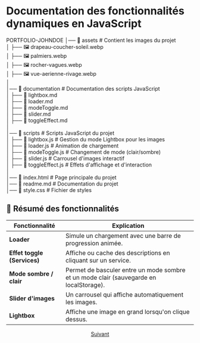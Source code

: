 # Documentation des fonctionnalités dynamiques en JavaScript

PORTFOLIO-JOHNDOE
│── 📂 assets                   # Contient les images du projet  
│   ├── 🖼️ drapeau-coucher-soleil.webp  
│   ├── 🖼️ palmiers.webp  
│   ├── 🖼️ rocher-vagues.webp  
│   ├── 🖼️ vue-aerienne-rivage.webp  
│  
│── 📂 documentation             # Documentation des scripts JavaScript  
│   ├── 📜 lightbox.md  
│   ├── 📜 loader.md  
│   ├── 📜 modeToggle.md  
│   ├── 📜 slider.md  
│   ├── 📜 toggleEffect.md  
│  
│── 📂 scripts                   # Scripts JavaScript du projet  
│   ├── 📜 lightbox.js            # Gestion du mode Lightbox pour les images  
│   ├── 📜 loader.js              # Animation de chargement  
│   ├── 📜 modeToggle.js          # Changement de mode (clair/sombre)  
│   ├── 📜 slider.js              # Carrousel d'images interactif  
│   ├── 📜 toggleEffect.js        # Effets d'affichage et d'interaction  
│  
│── 📝 index.html                 # Page principale du projet  
│── 📝 readme.md                  # Documentation du projet  
│── 🎨 style.css                   # Fichier de styles  


## 🎯 Résumé des fonctionnalités

| **Fonctionnalité**            | **Explication** |
|--------------------------------|---------------|
| **Loader**                     | Simule un chargement avec une barre de progression animée. |
| **Effet toggle (Services)**     | Affiche ou cache des descriptions en cliquant sur un service. |
| **Mode sombre / clair**         | Permet de basculer entre un mode sombre et un mode clair (sauvegarde en localStorage). |
| **Slider d'images**             | Un carrousel qui affiche automatiquement les images. |
| **Lightbox**                    | Affiche une image en grand lorsqu'on clique dessus. |

<p align="center">
  <a href="documentation/loader.md">Suivant</a>
</p>
